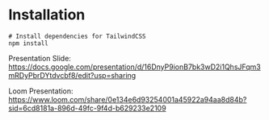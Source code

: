 # Installation

```
# Install dependencies for TailwindCSS
npm install

```
Presentation Slide:
https://docs.google.com/presentation/d/16DnyP9ionB7bk3wD2i1QhsJFqm3mRDyPbrDYtdvcbf8/edit?usp=sharing

Loom Presentation:
https://www.loom.com/share/0e134e6d93254001a45922a94aa8d84b?sid=6cd8181a-896d-49fc-9f4d-b629233e2109
